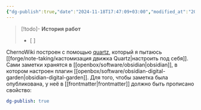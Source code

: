 ```yaml
---
{"dg-publish":true,"date":"2024-11-18T17:47:09+03:00","modified_at":"2024-11-18T17:51:17+03:00","permalink":"/forge/как устроен этот сайт технически/","dgPassFrontmatter":true}
---
```



> [!todo]- **История работ**
> - [ ] 

ChernoWiki построен с помощью [quartz](https://quartz.jzhao.xyz/), который я пытаюсь [[forge/note-taking/кастомизация движка Quartz|настроить под себя]]. Сами заметки хранятся в [[openbox/software/obsidian|obsidian]], в котором настроен плагин [[openbox/software/obsidian-digital-garden|obsidian-digital-garden]]. Для того, чтобы заметка была опубликована, у неё в [[frontmatter|frontmatter]] должно быть прописано свойство:
```yaml
dg-publish: true
```
